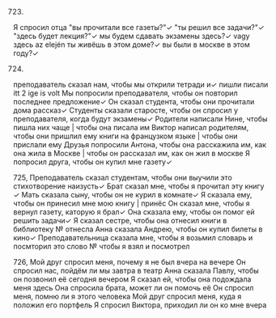 723.
Я спросил отца "вы прочитали все газеты?"✓
"ты решил все задачи?"✓
"здесь будет лекция?"✓
мы будем сдавать экзамены здесь?✓ vagy здесь az elején
ты живёшь в этом доме?✓
вы были в москве в этом году?✓

724.
преподаватель сказал нам, чтобы мы открили тетради и✓ пишли писали itt 2 ige is volt
Мы попросили преподавателя, чтобы он повторил последнее предложение✓
Он сказал студента, чтобы они прочитали дома рассказ✓
Студенты сказали старосте, чтобы он спросил у преподавателя, когда будут экзамены✓
Родители написали Нине, чтобы пишла них чаще | чтобы она писала им
Виктор написал родителям, чтобы они пришлил ему книги на французком языке  | чтобы они прислали ему
Друзья попросили Антона, чтобы она расскажила им, как она жила в Москве | чтобы он рассказал им, как он жил в москве
Я попросил друга, чтобы он купил мне газету✓

725,
Преподаватель сказал студентам, чтобы они выучили это стихотворение наизусть✓
Брат сказал мне, чтобы я прочитал эту книгу ✓
Мать сказала сыну, чтобы он не курил в комнате✓
Я сказала ему, чтобы он принесил мне мою книгу | принёс
Он сказал мне, чтобы я вернул газету, каторую я брал✓
Она сказала ему, чтобы он помог ей решить задачи✓
Я сказал сестре, чтобы она отнесил книги в библиотеку № отнесла
Анна сказала Андрею, чтобы он купил билеты в кино✓
Преподавательница сказала мне, чтобы я возьмил словарь и посмторил это слово № чтобы я взял и посмотрел

726,
Мой друг спросил меня, почему я не был вчера на вечере 
Он спросил нас, пойдём ли мы завтра в театр
Анна сказала Павлу, чтобы он позвонил её сегодня вечером
Я сказал ей, чтобы она подождала меня здесь
Она спросила брата, может ли он помочь её
Он спросил меня, помню ли я этого человека
Мой друг спросил меня, куда я положил его портфель
Я спросил Виктора, приходил ли он ко мне вчера